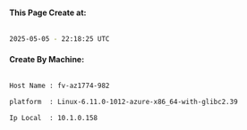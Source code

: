 
   
#### This Page Create at:

```bash

2025-05-05 - 22:18:25 UTC

```

#### Create By Machine:

```bash

Host Name : fv-az1774-982

platform  : Linux-6.11.0-1012-azure-x86_64-with-glibc2.39

Ip Local  : 10.1.0.158

```


